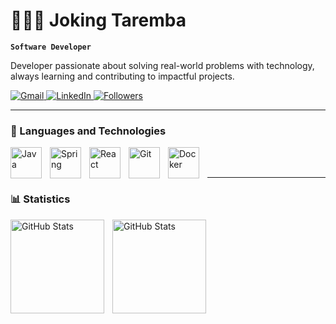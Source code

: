 # 👨🏾‍💻 Joking Taremba

**`Software Developer`**

Developer passionate about solving real-world problems with technology, always learning and contributing to impactful projects.

<p align="left">
    <a href="mailto:jokingtaremba@gmail.com">
        <img
            alt="Gmail"
            title="Gmail"
            src="https://img.shields.io/badge/Gmail-D14836?style=for-the-badge&logo=gmail&logoColor=white" target="_blank"
        />
    </a>
    <a href="https://www.linkedin.com/in/joking-taremba-28064429a/" target="_blank">
        <img
            alt="LinkedIn"
            title="LinkedIn" 
            src="https://img.shields.io/badge/-LinkedIn-%230077B5?style=for-the-badge&logo=linkedin&logoColor=white" target="_blank"
        />
    </a>
    <a href="https://github.com/JokingTaremba?tab=followers">
        <img
            alt="Followers"
            title="Followers"
            src="https://custom-icon-badges.demolab.com/github/followers/JokingTaremba?color=236ad3&labelColor=1155ba&style=for-the-badge&logo=github&label=Followers&logoColor=white"
        />
    </a>
</p>

---

### 🤖 Languages ​​and Technologies

<img 
    align="left" 
    alt="Java"
    title="Java" 
    width="50px" 
    style="padding-right: 10px;" 
    src="https://cdn.jsdelivr.net/gh/devicons/devicon@latest/icons/java/java-original-wordmark.svg" 
/>
<img 
    align="left" 
    alt="Spring" 
    title="Spring"
    width="50px" 
    style="padding-right: 10px;" 
    src="https://cdn.jsdelivr.net/gh/devicons/devicon@latest/icons/spring/spring-original-wordmark.svg" 
/>
<img 
    align="left" 
    alt="React"
    title="React" 
    width="50px" 
    style="padding-right: 10px;" 
    src="https://cdn.jsdelivr.net/gh/devicons/devicon@latest/icons/react/react-original-wordmark.svg" 
/>
<img 
    align="left" 
    alt="Git" 
    title="Git"
    width="50px" 
    style="padding-right: 10px;" 
    src="https://cdn.jsdelivr.net/gh/devicons/devicon@latest/icons/git/git-original.svg" 
/>
<img 
    align="left" 
    alt="Docker" 
    title="Docker"
    width="50px" 
    style="padding-right: 10px;" 
    src="https://cdn.jsdelivr.net/gh/devicons/devicon@latest/icons/docker/docker-original-wordmark.svg" 
/>

<br/>
<br/>

---

### 📊 Statistics

<p>
  <img 
    align="left" 
    alt="GitHub Stats" 
    height="150" 
    style="padding-right: 10px;" 
    src="https://github-readme-stats.vercel.app/api?username=JokingTaremba&show_icons=true&theme=tokyonight&include_all_commits=true" 
  />

<img 
      align="left" 
      alt="GitHub Stats" 
      height="150" 
      src="https://github-readme-stats.vercel.app/api/top-langs/?username=JokingTaremba&theme=tokyonight&layout=compact&custom_title=Technologies&langs_count=8" 
  />

</p>
